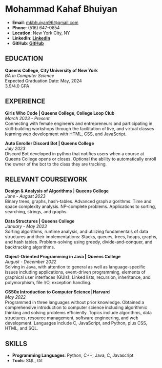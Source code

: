 # Mohammad Kahaf Bhuiyan

- **Email**: [mkbhuiyan96@gmail.com](mailto:mkbhuiyan96@gmail.com)
- **Phone**: (516) 647-0854
- **Location**: New York City, NY
- **LinkedIn**: [**LinkedIn**](https://www.linkedin.com/in/mohammad-bhuiyan-a5aa91242/)
- **GitHub**: [**GitHub**](https://github.com/mkbhuiyan96)

## EDUCATION

**Queens College, City University of New York**  
_BA in Computer Science_  
Expected Graduation Date: May, 2024  
3.9/4.0 GPA

## EXPERIENCE

**Girls Who Code | Queens College, College Loop Club**  
_March 2023 - Present_  
Connecting with female engineers and entrepreneurs and participating in skill-building workshops through the facilitation of live, and virtual classes learning web development with HTML, CSS, and JavaScript.

**Auto Enroller Discord Bot | Queens College**  
_July 2023_  
Discord Bot developed in python that notifies users when a course at Queens College opens or closes. Optional the ability to automatically enroll the owner of the bot to the class they are tracking.

## RELEVANT COURSEWORK

**Design & Analysis of Algorithms | Queens College**  
_June - August 2023_  
Binary trees, graphs, hash-tables. Advanced graph algorithms. Time and space complexity analysis. NP-complete problems. Applications to sorting, searching, strings, and graphs.

**Data Structures | Queens College**  
_January - May 2023_  
Sorting algorithms, runtime analysis, and utilizing fundamentals of data structures and their implementations: Stacks, queues, trees, heaps, graphs, and hash tables. Problem-solving using greedy, divide-and-conquer, and backtracking algorithms.

**Object-Oriented Programming in Java | Queens College**  
_August - December 2022_  
Solving in Java, with attention to general as well as language-specific issues including applications, event-driven programming, elements of graphical user interfaces (GUIs): Linked lists, recursion, inheritance, and polymorphism, file I/O, exception handling.

**CS50x Introduction to Computer Science| Harvard**  
_May 2022_  
Programmed in three languages without prior knowledge. Obtained a comprehensive introduction to computer science including algorithmic thinking and solving problems efficiently. Topics include algorithms, data structures, resource management, software engineering, and web development. Languages include C, JavaScript, and Python, plus CSS, HTML, and SQL.

## SKILLS

- **Programming Languages**: Python, C++, Java, C, Javascript
- **Tools**: SQL, Git
